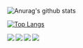 ![Anurag's github stats](https://github-readme-stats.vercel.app/api?username=glours&count_private=true&show_icons=true&theme=tokyonight)

[![Top Langs](https://github-readme-stats.vercel.app/api/top-langs/?username=glours&langs_count=7&layout=compact)](https://github.com/glours)

<a href="https://github.com/docker/awesome-compose">
  <img align="left" src="https://github-readme-stats.vercel.app/api/pin/?username=docker&repo=awesome-compose" />
</a>
<a href="https://github.com/compose-spec/compose-go">
  <img align="left" src="https://github-readme-stats.vercel.app/api/pin/?username=compose-spec&repo=compose-go" />
</a>
<a href="https://github.com/compose-spec/compose-ref">
  <img align="left" src="https://github-readme-stats.vercel.app/api/pin/?username=compose-spec&repo=compose-ref" />
</a>
<a href="https://github.com/docker/compose-cli">
  <img align="left" src="https://github-readme-stats.vercel.app/api/pin/?username=docker&repo=compose-cli" />
</a>
